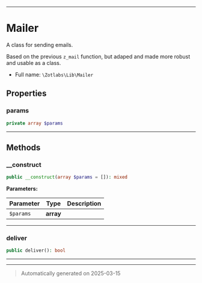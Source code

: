 ***

# Mailer

A class for sending emails.

Based on the previous `z_mail` function, but adaped and made more
robust and usable as a class.

* Full name: `\Zotlabs\Lib\Mailer`



## Properties


### params



```php
private array $params
```






***

## Methods


### __construct



```php
public __construct(array $params = []): mixed
```








**Parameters:**

| Parameter | Type | Description |
|-----------|------|-------------|
| `$params` | **array** |  |





***

### deliver



```php
public deliver(): bool
```












***


***
> Automatically generated on 2025-03-15
